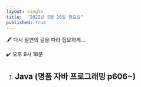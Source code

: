 ```yaml
---
layout: single
title:  "2022년 5월 16일 월요일"
published: true
---
```


🖋️ 다시 필연의 길을 따라 집요하게...

✔️ 오후 9시 18분



1. Java (명품 자바 프로그래밍 p606~)
   - 
